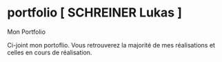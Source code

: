 # portfolio [ SCHREINER Lukas ]
Mon Portfolio

Ci-joint mon portoflio.
Vous retrouverez la majorité de mes réalisations et celles en cours de réalisation.
